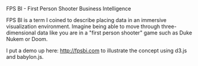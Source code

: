 FPS BI - First Person Shooter Business Intelligence

FPS BI is a term I coined to describe placing data in an immersive visualization environment. Imagine being able to move through three-dimensional data like you are in a "first person shooter" game such as Duke Nukem or Doom.

I put a demo up here: http://fpsbi.com to illustrate the concept using d3.js and babylon.js.


